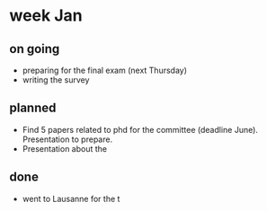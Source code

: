 # week Jan 
## on going 
- preparing for the final exam (next Thursday)
- writing the survey
## planned 
- Find 5 papers related to phd for the committee (deadline June). Presentation to prepare.  
- Presentation about the 
## done
- went to Lausanne for the t
